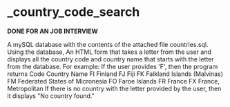 # _country_code_search

**DONE FOR AN JOB INTERVIEW**

 A mySQL database with the contents of the attached file countries.sql.
 Using the database, An HTML form that takes a letter from the user and displays all the country code and country name that starts with the letter from the database.
   For example: If the user provides 'F', then the program returns
   Code   Country Name
   FI        Finland
   FJ        Fiji
   FK       Falkland Islands (Malvinas)
   FM       Federated States of Micronesia
   FO       Faroe Islands
   FR       France
   FX       France, Metropolitan
   If there is no country with the letter provided by the user, then it displays "No country found."
